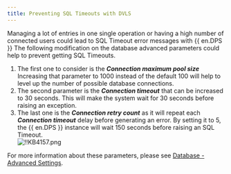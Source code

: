 ```yaml
---
title: Preventing SQL Timeouts with DVLS
---
```

Managing a lot of entries in one single operation or having a high number of connected users could lead to SQL Timeout error messages with {{ en.DPS }}
The following modification on the database advanced parameters could help to prevent getting SQL Timeouts.

1. The first one to consider is the ***Connection maximum pool size*** Increasing that parameter to 1000 instead of the default 100 will help to level up the number of possible database connections.
1. The second parameter is the ***Connection timeout*** that can be increased to 30 seconds. This will make the system wait for 30 seconds before raising an exception.
1. The last one is the ***Connection retry count*** as it will repeat each ***Connection timeout*** delay before generating an error. By setting it to 5, the {{ en.DPS }} instance will wait 150 seconds before raising an SQL Timeout.  
![!!KB4157.png](/img/en/kb/KB4157.png)  

For more information about these parameters, please see [Database - Advanced Settings](/server/management/devolutions-server-console/devolutions-server-settings/database/advanced-settings/).